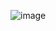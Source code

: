 ![image](https://github.com/Ireal-ai/SQLAcademyTaskSolution/assets/82309024/9de622fd-afa4-4fee-8dfd-62ccbeb6a310)
